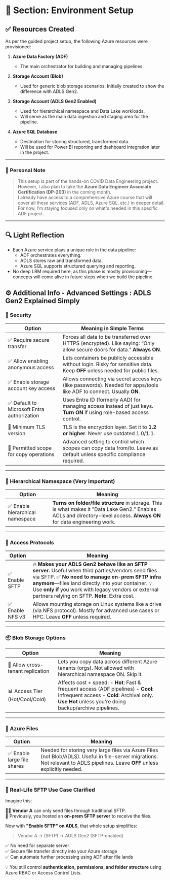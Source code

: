 # 🧱 Section: Environment Setup

## ✅ Resources Created

As per the guided project setup, the following Azure resources were provisioned:

1. **Azure Data Factory (ADF)**  
   - The main orchestrator for building and managing pipelines.

2. **Storage Account (Blob)**  
   - Used for generic blob storage scenarios. Initially created to show the difference with ADLS Gen2.

3. **Storage Account (ADLS Gen2 Enabled)**  
   - Used for hierarchical namespace and Data Lake workloads.
   - Will serve as the main data ingestion and staging area for the pipeline.

4. **Azure SQL Database**  
   - Destination for storing structured, transformed data.
   - Will be used for Power BI reporting and dashboard integration later in the project.

---

### 🧠 Personal Note

> This setup is part of the hands-on COVID Data Engineering project. However, I also plan to take the **Azure Data Engineer Associate Certification (DP-203)** in the coming month.  
> I already have access to a comprehensive Azure course that will cover all these services (ADF, ADLS, Azure SQL, etc.) in deeper detail. For now, I’m staying focused only on what's needed in this specific ADF project.

---

## 🔍 Light Reflection

- Each Azure service plays a unique role in the data pipeline:
  - ADF orchestrates everything.
  - ADLS stores raw and transformed data.
  - Azure SQL supports structured querying and reporting.
- No deep LRM required here, as this phase is mostly provisioning—concepts will come alive in future steps when we build the pipeline.

## ⚙️ Additional Info - Advanced Settings : ADLS Gen2 Explained Simply

### 🔐 Security

| Option                                      | Meaning in Simple Terms                                                                                 |
|--------------------------------------------|----------------------------------------------------------------------------------------------------------|
| ✅ Require secure transfer                  | Forces all data to be transferred over HTTPS (encrypted). Like saying: “Only allow secure doors for data.” **Always ON**. |
| ✅ Allow enabling anonymous access          | Lets containers be publicly accessible without login. Risky for sensitive data. Keep **OFF** unless needed for public files. |
| ✅ Enable storage account key access        | Allows connecting via secret access keys (like passwords). Needed for apps/tools like ADF to connect. Usually **ON**. |
| ✅ Default to Microsoft Entra authorization | Uses Entra ID (formerly AAD) for managing access instead of just keys. **Turn ON** if using role-based access control. |
| 🔐 Minimum TLS version                     | TLS is the encryption layer. Set it to **1.2 or higher**. Never use outdated 1.0/1.1. |
| 🧪 Permitted scope for copy operations      | Advanced setting to control which scopes can copy data from/to. Leave as default unless specific compliance required. |

---

### 📂 Hierarchical Namespace (Very Important)

| Option                       | Meaning                                                                                      |
|-----------------------------|----------------------------------------------------------------------------------------------|
| ✅ Enable hierarchical namespace | **Turns on folder/file structure** in storage. This is what makes it "Data Lake Gen2." Enables ACLs and directory-level access. **Always ON** for data engineering work. |

---

### 🔌 Access Protocols

| Option             | Meaning                                                                                                           |
|--------------------|--------------------------------------------------------------------------------------------------------------------|
| ✅ Enable SFTP      | 🔥 **Makes your ADLS Gen2 behave like an SFTP server.** Useful when third parties/vendors send files via SFTP. ✅ **No need to manage on-prem SFTP infra anymore**—files land directly into your container.  💡 Use **only if** you work with legacy vendors or external partners relying on SFTP. **Note**: Extra cost. |
| ✅ Enable NFS v3    | Allows mounting storage on Linux systems like a drive (via NFS protocol). Mostly for advanced use cases or HPC. Leave **OFF** unless required. |

---

### 📦 Blob Storage Options

| Option                          | Meaning                                                                                                  |
|----------------------------------|----------------------------------------------------------------------------------------------------------|
| 🔁 Allow cross-tenant replication | Lets you copy data across different Azure tenants (orgs). Not allowed with hierarchical namespace ON. Skip it. |
| 📊 Access Tier (Hot/Cool/Cold)   | Affects cost + speed: - **Hot**: Fast & frequent access (ADF pipelines)  - **Cool**: Infrequent access  - **Cold**: Archival only. **Use Hot** unless you're doing backup/archive pipelines. |

---

### 📁 Azure Files

| Option                     | Meaning                                                                                             |
|---------------------------|-----------------------------------------------------------------------------------------------------|
| ✅ Enable large file shares | Needed for storing very large files via Azure Files (not Blob/ADLS). Useful in file-server migrations. Not relevant to ADLS pipelines. Leave **OFF** unless explicitly needed. |

---

### 🔄 Real-Life SFTP Use Case Clarified

Imagine this:

🧑‍💼 **Vendor A** can only send files through traditional SFTP.  
📁 Previously, you hosted an **on-prem SFTP server** to receive the files.

Now with **"Enable SFTP" on ADLS**, that whole setup simplifies:

>Vendor A → (SFTP) → ADLS Gen2 (SFTP-enabled)

✅ No need for separate server  
✅ Secure file transfer directly into your Azure storage  
✅ Can automate further processing using ADF after file lands  

💡 You still control **authentication, permissions, and folder structure** using Azure RBAC or Access Control Lists.
